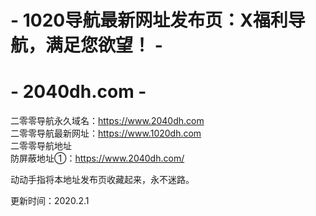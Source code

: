 # - 1020导航最新网址发布页：X福利导航，满足您欲望！ -
# - 2040dh.com -

二零零导航永久域名：https://www.2040dh.com<br>
二零零导航最新网址：https://www.1020dh.com<br>
二零零导航地址\
防屏蔽地址①：https://www.2040dh.com/<br>

动动手指将本地址发布页收藏起来，永不迷路。<br>


更新时间：2020.2.1
